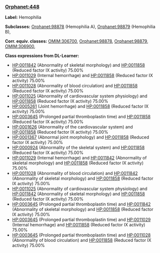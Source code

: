 
### [Orphanet:448](http://www.orpha.net/ORDO/Orphanet_448)
**Label:** Hemophilia

**Subclasses:** [Orphanet:98878](http://www.orpha.net/ORDO/Orphanet_98878) (Hemophilia A), [Orphanet:98879](http://www.orpha.net/ORDO/Orphanet_98879) (Hemophilia B), 

**Corr. equiv. classes:** [OMIM:306700](http://purl.obolibrary.org/obo/OMIM_306700), [Orphanet:98878](http://www.orpha.net/ORDO/Orphanet_98878), [Orphanet:98879](http://www.orpha.net/ORDO/Orphanet_98879), [OMIM:306900](http://purl.obolibrary.org/obo/OMIM_306900), 

**Class expressions from DL-Learner:**

- [HP:0011842](http://purl.obolibrary.org/obo/HP_0011842) (Abnormality of skeletal morphology) and [HP:0011858](http://purl.obolibrary.org/obo/HP_0011858) (Reduced factor IX activity) 75.00%
- [HP:0011029](http://purl.obolibrary.org/obo/HP_0011029) (Internal hemorrhage) and [HP:0011858](http://purl.obolibrary.org/obo/HP_0011858) (Reduced factor IX activity) 75.00%
- [HP:0011028](http://purl.obolibrary.org/obo/HP_0011028) (Abnormality of blood circulation) and [HP:0011858](http://purl.obolibrary.org/obo/HP_0011858) (Reduced factor IX activity) 75.00%
- [HP:0011025](http://purl.obolibrary.org/obo/HP_0011025) (Abnormality of cardiovascular system physiology) and [HP:0011858](http://purl.obolibrary.org/obo/HP_0011858) (Reduced factor IX activity) 75.00%
- [HP:0005261](http://purl.obolibrary.org/obo/HP_0005261) (Joint hemorrhage) and [HP:0011858](http://purl.obolibrary.org/obo/HP_0011858) (Reduced factor IX activity) 75.00%
- [HP:0003645](http://purl.obolibrary.org/obo/HP_0003645) (Prolonged partial thromboplastin time) and [HP:0011858](http://purl.obolibrary.org/obo/HP_0011858) (Reduced factor IX activity) 75.00%
- [HP:0001626](http://purl.obolibrary.org/obo/HP_0001626) (Abnormality of the cardiovascular system) and [HP:0011858](http://purl.obolibrary.org/obo/HP_0011858) (Reduced factor IX activity) 75.00%
- [HP:0001367](http://purl.obolibrary.org/obo/HP_0001367) (Abnormal joint morphology) and [HP:0011858](http://purl.obolibrary.org/obo/HP_0011858) (Reduced factor IX activity) 75.00%
- [HP:0000924](http://purl.obolibrary.org/obo/HP_0000924) (Abnormality of the skeletal system) and [HP:0011858](http://purl.obolibrary.org/obo/HP_0011858) (Reduced factor IX activity) 75.00%
- [HP:0011029](http://purl.obolibrary.org/obo/HP_0011029) (Internal hemorrhage) and [HP:0011842](http://purl.obolibrary.org/obo/HP_0011842) (Abnormality of skeletal morphology) and [HP:0011858](http://purl.obolibrary.org/obo/HP_0011858) (Reduced factor IX activity) 75.00%
- [HP:0011028](http://purl.obolibrary.org/obo/HP_0011028) (Abnormality of blood circulation) and [HP:0011842](http://purl.obolibrary.org/obo/HP_0011842) (Abnormality of skeletal morphology) and [HP:0011858](http://purl.obolibrary.org/obo/HP_0011858) (Reduced factor IX activity) 75.00%
- [HP:0011025](http://purl.obolibrary.org/obo/HP_0011025) (Abnormality of cardiovascular system physiology) and [HP:0011842](http://purl.obolibrary.org/obo/HP_0011842) (Abnormality of skeletal morphology) and [HP:0011858](http://purl.obolibrary.org/obo/HP_0011858) (Reduced factor IX activity) 75.00%
- [HP:0003645](http://purl.obolibrary.org/obo/HP_0003645) (Prolonged partial thromboplastin time) and [HP:0011842](http://purl.obolibrary.org/obo/HP_0011842) (Abnormality of skeletal morphology) and [HP:0011858](http://purl.obolibrary.org/obo/HP_0011858) (Reduced factor IX activity) 75.00%
- [HP:0003645](http://purl.obolibrary.org/obo/HP_0003645) (Prolonged partial thromboplastin time) and [HP:0011029](http://purl.obolibrary.org/obo/HP_0011029) (Internal hemorrhage) and [HP:0011858](http://purl.obolibrary.org/obo/HP_0011858) (Reduced factor IX activity) 75.00%
- [HP:0003645](http://purl.obolibrary.org/obo/HP_0003645) (Prolonged partial thromboplastin time) and [HP:0011028](http://purl.obolibrary.org/obo/HP_0011028) (Abnormality of blood circulation) and [HP:0011858](http://purl.obolibrary.org/obo/HP_0011858) (Reduced factor IX activity) 75.00%


